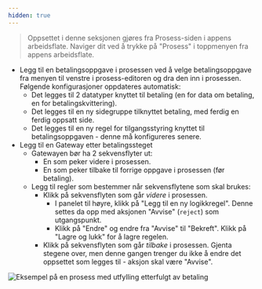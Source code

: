 ```yaml
---
hidden: true
---
```



>Oppsettet i denne seksjonen gjøres fra Prosess-siden i appens arbeidsflate. Naviger dit ved å trykke på "Prosess" i toppmenyen
>fra appens arbeidsflate.

- Legg til en betalingsoppgave i prosessen ved å velge betalingsoppgave fra menyen til venstre i prosess-editoren 
  og dra den inn i prosessen. Følgende konfigurasjoner oppdateres automatisk:
    - Det legges til 2 datatyper knyttet til betaling (en for data om betaling, en for betalingskvittering).
    - Det legges til en ny sidegruppe tilknyttet betaling, med ferdig en ferdig oppsatt side.
    - Det legges til en ny regel for tilgangsstyring knyttet til betalingsoppgaven - denne må konfigureres senere.
- Legg til en Gateway etter betalingssteget
  - Gatewayen bør ha 2 sekvensflyter ut:
    - En som peker videre i prosessen.
    - En som peker tilbake til forrige oppgave i prosessen (før betaling).
  - Legg til regler som bestemmer når sekvensflytene som skal brukes:
    - Klikk på sekvensflyten som går _videre_ i prosessen.
      - I panelet til høyre, klikk på "Legg til en ny logikkregel". Denne settes da opp med aksjonen "Avvise" (`reject`)
        som utgangspunkt. 
      - Klikk på "Endre" og endre fra "Avvise" til "Bekreft". Klikk på "Lagre og lukk" for å lagre regelen.
    - Klikk på sekvensflyten som går _tilbake_ i prosessen. Gjenta stegene over, men denne gangen trenger du ikke å endre
      det oppsettet som legges til - aksjon skal være "Avvise".

    
![Eksempel på en prosess med utfylling etterfulgt av betaling](/nb/altinn-studio/v8/guides/development/payment/process-data-payment.png "Eksempel på en prosess med utfylling etterfulgt av betaling")